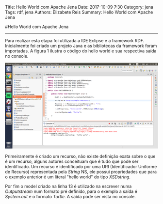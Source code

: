 Title: Hello World com Apache Jena
Date: 2017-10-09 7:30
Category: jena
Tags: rdf, jena
Authors: Elizabete Reis
Summary: Hello World com Apache Jena

#Hello World com Apache Jena


----------
Para realizar esta etapa foi utilizada a IDE Eclipse e a framework RDF. Inicialmente foi criado um projeto Java e as bibliotecas da framework foram importadas. A figura 1 ilustra o código do hello world e sua respectiva saída no console. 

![Hello World com RDF](images/jenatutorial.png)

Primeiramente é criado um recurso, não existe definição exata sobre o que é um recurso, alguns autores conceituam que é tudo que pode ser identificado. Um recurso é identificado por uma URI (Identificador Uniforme de Recurso) representada pela *String* NS, ele possui propriedades que para o exemplo anterior é um literal "hello world" do tipo *XSDstring*.

Por fim o model criado na linha 13 é utilizado na escrever numa *Outputstream* num formato pré definido, para o exemplo a saída é *System.out* e o formato *Turtle*. A saída pode ser vista no console.
